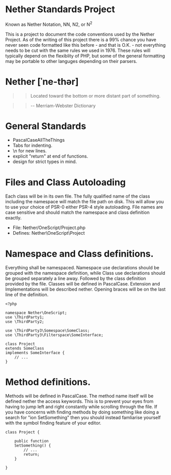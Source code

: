 # Nether Standards Project
Known as Nether Notation, NN, N2, or N<sup>2</sup>

This is a project to document the code conventions used by the Nether Project.
As of the writing of this project there is a 99% chance you have never seen
code formatted like this before - and that is O.K. - not everything needs to
be cut with the same rules we used in 1976. These rules will typically depend
on the flexiblity of PHP, but some of the general formatting may be portable
to other languges depending on their parsers.

# Nether [ˈne-thər]

>> Located toward the bottom or more distant part of something.

>> -- Merriam-Webster Dictionary

# General Standards

* PascalCaseAllTheThings
* Tabs for indenting.
* \n for new lines.
* explicit "return" at end of functions.
* design for strict types in mind.

# Files and Class Autoloading

Each class will be in its own file. The fully qualified name of the class
including the namespace will match the file path on disk. This will allow
you to use your choice of PSR-0 either PSR-4 style autoloading. File
names are case sensitive and should match the namespace and class
definition exactly.

* File: Nether/OneScript/Project.php
* Defines: Nether\OneScript\Project

# Namespace and Class definitions.

Everything shall be namespaced. Namespace use declarations should be grouped
with the namespace definition, while Class use declarations should be grouped
separately a line away. Followed by the class definition provided by the file.
Classes will be defined in PascalCase. Extension and Implementations will be
described nether. Opening braces will be on the last line of the definition.

	<?php

	namespace Nether\OneScript;
	use \ThirdParty1;
	use \ThirdParty2;

	use \ThirdParty3\Somespace\SomeClass;
	use \ThirdParty3\Filterspace\SomeInterface;

	class Project
	extends SomeClass
	implements SomeInterface {
		// ...
	}

# Method definitions.

Methods will be defined in PascalCase. The method name itself will be defined
nether the access keywords. This is to prevent your eyes from having to jump
left and right constantly while scrolling through the file. If you have
concerns with finding methods by doing something like doing a search for
"ion SetSomething" then you should instead famliarise yourself with the symbol
finding feature of your editor.

	class Project {

		public function
		SetSomething() {
			// ...
			return;
		}

	}
